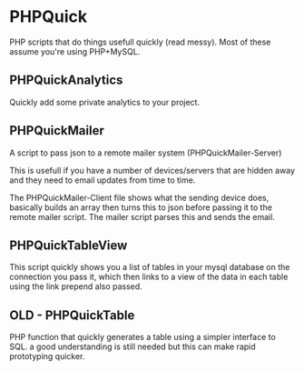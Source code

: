 # PHPQuick

PHP scripts that do things usefull quickly (read messy). Most of these assume you're using PHP+MySQL. 

## PHPQuickAnalytics

Quickly add some private analytics to your project. 

## PHPQuickMailer

A script to pass json to a remote mailer system (PHPQuickMailer-Server)

This is usefull if you have a number of devices/servers that are hidden away and they need to email updates from time to time. 

The PHPQuickMailer-Client file shows what the sending device does, basically builds an array then turns this to json before passing it to the remote mailer script. The mailer script parses this and sends the email. 

## PHPQuickTableView

This script quickly shows you a list of tables in your mysql database on the connection you pass it, which then links to a view of the data in each table using the link prepend also passed. 



## OLD - PHPQuickTable
PHP function that quickly generates a table using a simpler interface to SQL. a good understanding is still needed but this can make rapid prototyping quicker. 
